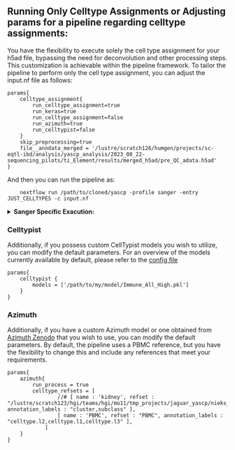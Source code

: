 ## Running Only Celltype Assignments or Adjusting params for a pipeline regarding celltype assignments:

You have the flexibility to execute solely the cell type assignment for your h5ad file, bypassing the need for deconvolution and other processing steps. This customization is achievable within the pipeline framework. To tailor the pipeline to perform only the cell type assignment, you can adjust the input.nf file as follows:

```console
params{
    celltype_assignment{
        run_celltype_assignment=true
        run_keras=true
        run_celltype_assignment=false
        run_azimuth=true
        run_celltypist=false
    }
    skip_preprocessing=true
    file__anndata_merged = '/lustre/scratch126/humgen/projects/sc-eqtl-ibd/analysis/yascp_analysis/2023_08_22-sequencing_pilots/ti_Element/results/merged_h5ad/pre_QC_adata.h5ad'
}
```
And then you can run the pipeline as:
```
    nextflow run /path/to/cloned/yascp -profile sanger -entry JUST_CELLTYPES -c input.nf
```

<details markdown="1">
<summary><b>Sanger Specific Exacution:</b></summary>

* In Sanger you do not need to set up anything. All you need is an input file:
  ```
      module load HGI/pipelines/yascp/1.5
      yascp celltype -c input.nf
  ```
</details>

### Celltypist
Additionally, if you possess custom CellTypist models you wish to utilize, you can modify the default parameters. For an overview of the models currently available by default, please refer to the [config file](https://github.com/wtsi-hgi/yascp/blob/c55fcfb1a11045e16125f31c20ebe57e0fe81149/conf/qc.conf#L44-L56)
```
params{
    celltypist {
        models = ['/path/to/my/model/Immune_All_High.pkl']
    }
}
```

### Azimuth 
Additionally, if you have a custom Azimuth model or one obtained from [Azimuth Zenodo](https://azimuth.hubmapconsortium.org/references/)  that you wish to use, you can modify the default parameters. By default, the pipeline uses a PBMC reference, but you have the flexibility to change this and include any references that meet your requirements.
```
params{
    azimuth{
        run_process = true
        celltype_refsets = [
                //# [ name : 'kidney', refset : "/lustre/scratch123/hgi/teams/hgi/mo11/tmp_projects/jaguar_yascp/nieks_pipeline/yascp_run/ref_kidney", annotation_labels : "cluster,subclass" ],
                [ name : 'PBMC', refset : "PBMC", annotation_labels : "celltype.l2,celltype.l1,celltype.l3" ],
            ]
    }
}
```

